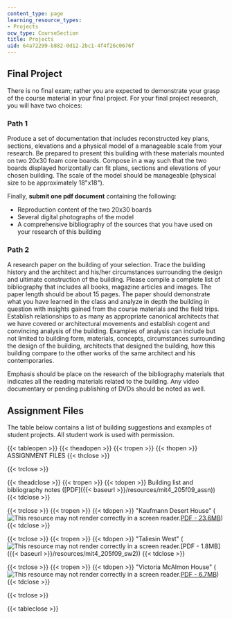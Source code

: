 ```yaml
---
content_type: page
learning_resource_types:
- Projects
ocw_type: CourseSection
title: Projects
uid: 64a72299-b882-0d12-2bc1-4f4f26c0676f
---
```


Final Project
-------------

There is no final exam; rather you are expected to demonstrate your grasp of the course material in your final project. For your final project research, you will have two choices:

### Path 1

Produce a set of documentation that includes reconstructed key plans, sections, elevations and a physical model of a manageable scale from your research. Be prepared to present this building with these materials mounted on two 20x30 foam core boards. Compose in a way such that the two boards displayed horizontally can fit plans, sections and elevations of your chosen building. The scale of the model should be manageable (physical size to be approximately 18"x18").

Finally, **submit one pdf document** containing the following:

*   Reproduction content of the two 20x30 boards
*   Several digital photographs of the model
*   A comprehensive bibliography of the sources that you have used on your research of this building

### Path 2

A research paper on the building of your selection. Trace the building history and the architect and his/her circumstances surrounding the design and ultimate construction of the building. Please compile a complete list of bibliography that includes all books, magazine articles and images. The paper length should be about 15 pages. The paper should demonstrate what you have learned in the class and analyze in depth the building in question with insights gained from the course materials and the field trips. Establish relationships to as many as appropriate canonical architects that we have covered or architectural movements and establish cogent and convincing analysis of the building. Examples of analysis can include but not limited to building form, materials, concepts, circumstances surrounding the design of the building, architects that designed the building, how this building compare to the other works of the same architect and his contemporaries.

Emphasis should be place on the research of the bibliography materials that indicates all the reading materials related to the building. Any video documentary or pending publishing of DVDs should be noted as well.

Assignment Files
----------------

The table below contains a list of building suggestions and examples of student projects. All student work is used with permission.

{{< tableopen >}}
{{< theadopen >}}
{{< tropen >}}
{{< thopen >}}
ASSIGNMENT FILES
{{< thclose >}}

{{< trclose >}}

{{< theadclose >}}
{{< tropen >}}
{{< tdopen >}}
Building list and bibliography notes ([PDF]({{< baseurl >}}/resources/mit4_205f09_assn))
{{< tdclose >}}

{{< trclose >}}
{{< tropen >}}
{{< tdopen >}}
"Kaufmann Desert House" (![This resource may not render correctly in a screen reader.](/images/inacessible.gif)[PDF - 23.6MB](/ans7870/4/4.205/f09/projects/sw1.pdf))
{{< tdclose >}}

{{< trclose >}}
{{< tropen >}}
{{< tdopen >}}
"Taliesin West" (![This resource may not render correctly in a screen reader.](/images/inacessible.gif)[PDF - 1.8MB]({{< baseurl >}}/resources/mit4_205f09_sw2))
{{< tdclose >}}

{{< trclose >}}
{{< tropen >}}
{{< tdopen >}}
"Victoria McAlmon House" (![This resource may not render correctly in a screen reader.](/images/inacessible.gif)[PDF - 6.7MB](/ans7870/4/4.205/f09/projects/sw3.pdf))
{{< tdclose >}}

{{< trclose >}}

{{< tableclose >}}
